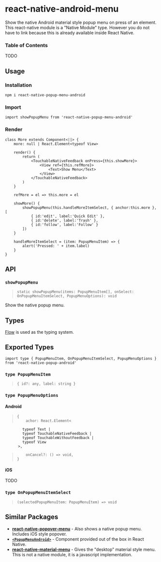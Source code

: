 # react-native-android-menu
Show the native Android material style popup menu on press of an element. This react-native module is a "Native Module" type. However you do not have to link because this is already available inside React Native.

### Table of Contents

TODO

## Usage

### Installation

    npm i react-native-popup-menu-android

### Import

    import showPopupMenu from 'react-native-popup-menu-android'


### Render

    class More extends Component<||> {
        more: null | React.Element<typeof View>

        render() {
            return (
                <TouchableNativeFeedback onPress={this.showMore}>
                    <View ref={this.refMore}>
                        <Text>Show Menu</Text>
                    </View>
                </TouchableNativeFeedback>
            )
        }

        refMore = el => this.more = el

        showMore() {
            showPopupMenu(this.handleMoreItemSelect, { anchor:this.more }, [
                { id:'edit', label:'Quick Edit' },
                { id:'delete', label:'Trash' },
                { id:'follow', label:'Follow' }
            ])
        }

        handleMoreItemSelect = (item: PopupMenuItem) => {
            alert('Pressed: ' + item.label)
        }
    }


## API

### `showPopupMenu`

> `static showPopupMenu(items: PopupMenuItem[], onSelect: OnPopupMenuItemSelect, PopupMenuOptions): void`


Show the native popup menu.

## Types

[Flow](http://flow.org/) is used as the typing system.

## Exported Types

    import type { PopupMenuItem, OnPopupMenuItemSelect, PopupMenuOptions } from 'react-native-popup-android'

### `type PopupMenuItem`

>     { id?: any, label: string }

### `type PopupMenuOptions`

#### Android

>     {
>         achor: React.Element<
            typeof Text |
            typeof TouchableNativeFeedback |
            typeof TouchableWithoutFeedback |
            typeof View
          >,
>         onCancel?: () => void,
>     }

#### iOS

TODO

### `type OnPopupMenuItemSelect`

>     (selectedPopupMenuItem: PopupMenuItem) => void

## Similar Packages

* [**react-native-popover-menu**](https://github.com/prscX/react-native-popover-menu) - Also shows a native popup menu. Includes iOS style popover.
* [**`<PopupMenuAndroid>`**](https://github.com/facebook/react-native/pull/14581#issue-126176285) - Component provided out of the box in React Native.
* [**react-native-material-menu**](https://github.com/mxck/react-native-material-menu) - Gives the "desktop" material style menu. This is not a native module, it is a javascript implementation.

